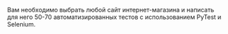 Вам необходимо выбрать любой сайт интернет-магазина
и написать для него 50-70 автоматизированных тестов 
с использованием PyTest и Selenium.